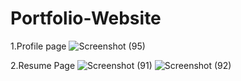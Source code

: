 # Portfolio-Website
1.Profile page
![Screenshot (95)](https://user-images.githubusercontent.com/65251729/132092922-60e9d799-0047-415a-a9f4-a65bbc140773.png)

2.Resume Page
![Screenshot (91)](https://user-images.githubusercontent.com/65251729/132093081-33625fc0-f1df-424e-bac8-6fc193d91235.png)
![Screenshot (92)](https://user-images.githubusercontent.com/65251729/132093082-1dc6814f-15c0-42cb-a020-ea2e7df35e1d.png)
